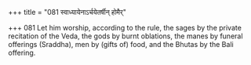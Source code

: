 +++
title = "081 स्वाध्यायेनाऽर्चयेतर्षीन् होमैर्"

+++
081	Let him worship, according to the rule, the sages by the private recitation of the Veda, the gods by burnt oblations, the manes by funeral offerings (Sraddha), men by (gifts of) food, and the Bhutas by the Bali offering.